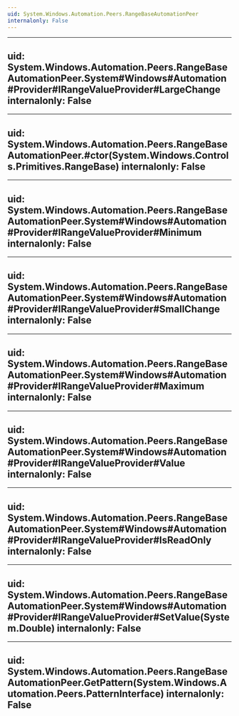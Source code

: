 ```yaml
---
uid: System.Windows.Automation.Peers.RangeBaseAutomationPeer
internalonly: False
---
```


---
uid: System.Windows.Automation.Peers.RangeBaseAutomationPeer.System#Windows#Automation#Provider#IRangeValueProvider#LargeChange
internalonly: False
---

---
uid: System.Windows.Automation.Peers.RangeBaseAutomationPeer.#ctor(System.Windows.Controls.Primitives.RangeBase)
internalonly: False
---

---
uid: System.Windows.Automation.Peers.RangeBaseAutomationPeer.System#Windows#Automation#Provider#IRangeValueProvider#Minimum
internalonly: False
---

---
uid: System.Windows.Automation.Peers.RangeBaseAutomationPeer.System#Windows#Automation#Provider#IRangeValueProvider#SmallChange
internalonly: False
---

---
uid: System.Windows.Automation.Peers.RangeBaseAutomationPeer.System#Windows#Automation#Provider#IRangeValueProvider#Maximum
internalonly: False
---

---
uid: System.Windows.Automation.Peers.RangeBaseAutomationPeer.System#Windows#Automation#Provider#IRangeValueProvider#Value
internalonly: False
---

---
uid: System.Windows.Automation.Peers.RangeBaseAutomationPeer.System#Windows#Automation#Provider#IRangeValueProvider#IsReadOnly
internalonly: False
---

---
uid: System.Windows.Automation.Peers.RangeBaseAutomationPeer.System#Windows#Automation#Provider#IRangeValueProvider#SetValue(System.Double)
internalonly: False
---

---
uid: System.Windows.Automation.Peers.RangeBaseAutomationPeer.GetPattern(System.Windows.Automation.Peers.PatternInterface)
internalonly: False
---
